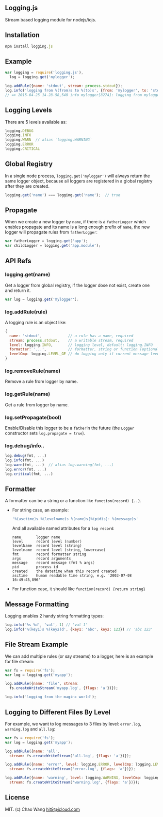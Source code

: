 Logging.js
----------

Stream based logging module for nodejs/iojs.

Installation
------------

```js
npm install logging.js
```

Example
-------

```js
var logging = require('logging.js'),
  log = logging.get('mylogger');

log.addRule({name: 'stdout', stream: process.stdout});
log.info('logging from %(from)s to %(to)s', {from: 'mylogger', to: 'stdout'})
// => 2015-04-25 14-28-58,548 info mylogger[8274]: logging from mylogger to stdout
```

Logging Levels
--------------

There are 5 levels available as:

```js
logging.DEBUG
logging.INFO
logging.WARN  // alias `logging.WARNING`
logging.ERROR
logging.CRITICAL
```

Global Registry
---------------

In a single node process, `logging.get('mylogger')` will always return the same logger object,
because all loggers are registered in a global registry after they are created.

```js
logging.get('name') === logging.get('name');  // true
```

Propagate
---------

When we create a new logger by `name`, if there is
a `fatherLogger` which enables propagate and its name is a long
enough prefix of `name`, the new logger will propagate rules
from `fatherLogger`:

```js
var fatherLogger = logging.get('app');
var childLogger = logging.get('app.module');
```

API Refs
--------

### logging.get(name)

Get a logger from global registry, if the logger dose not exist, create one and return it.

```js
var log = logging.get('mylogger');
```

### log.addRule(rule)

A logging rule is an object like:

```js
{
  name: 'stdout',            // a rule has a name, required
  stream: process.stdout,    // a writable stream, required
  level: logging.INFO,       // logging level, default: logging.INFO
  formatter: '...',          // formatter, string or function (optional)
  levelCmp: logging.LEVEL_GE // do logging only if current message level greater than rule's level
}
```

### log.removeRule(name)

Remove a rule from logger by name.

### log.getRule(name)

Get a rule from logger by name.

### log.setPropagate(bool)

Enable/Disable this logger to be a `father`in the future (the `Logger` constructor sets
`log.propagate = true`).

### log.debug/info..

```js
log.debug(fmt, ...)
log.info(fmt, ...)
log.warn(fmt, ...)  // alias log.warning(fmt, ...)
log.error(fmt, ...)
log.critical(fmt, ...)
```

Formatter
----------

A formatter can be a string or a function like `function(record) {..}`.

- For string case, an example:

   ```js
   '%(asctime)s %(levelname)s %(name)s[%(pid)s]: %(message)s'
   ```

   And all available named attributes for a `log record`:

   ```
   name       logger name
   level      record level (number)
   levelName  record level (string)
   levelname  record level (string, lowercase)
   fmt        record formatter string
   args       record arguments
   message    record message (fmt % args)
   pid        process id
   created    the datetime when this record created
   asctime    human readable time string, e.g. '2003-07-08 16:49:45,896'
   ```

- For function case, it should like `function(record) {return string}`

Message Formatting
-------------------

Logging enables 2 handy string formatting types:

```js
log.info('%s %d', 'val', 1) // 'val 1'
log.info('%(key1)s %(key2)d', {key1: 'abc', key2: 123}) // 'abc 123'
```

File Stream Example
--------------------

We can add multiple rules (or say streams) to a logger, here is
an example for file stream:

```js
var fs = require('fs');
var log = logging.get('myapp');

log.addRule({name: 'file', stream:
  fs.createWriteStream('myapp.log', {flags: 'a'})});

log.info('logging from the maginc world');
```

Logging to Different Files By Level
-----------------------------------

For example, we want to log messages to 3 files by level: `error.log`, `warning.log` and `all.log`:

```js
var fs = require('fs');
var log = logging.get('myapp');

log.addRule({name: 'all',
  stream: fs.createWriteStream('all.log', {flags: 'a'})});

log.addRule({name: 'error', level: logging.ERROR, levelCmp: logging.LEVEL_EQ,
  stream: fs.createWriteStream('error.log', {flags: 'a'})});

log.addRule({name: 'warning', level: logging.WARNING, levelCmp: logging.LEVEL_EQ,
  stream: fs.createWriteStream('warning.log', {flags: 'a'})});
```

License
-------

MIT. (c) Chao Wang <hit9@icloud.com>
